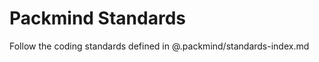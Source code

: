 
<!-- start: Packmind standards -->
# Packmind Standards

Follow the coding standards defined in @.packmind/standards-index.md
<!-- end: Packmind standards -->
